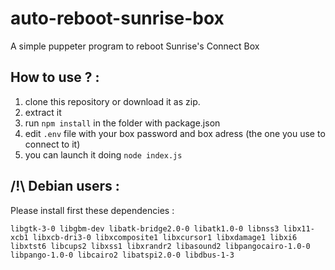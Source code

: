 # auto-reboot-sunrise-box
A simple puppeter program to reboot Sunrise's Connect Box

## How to use ? :

1. clone this repository or download it as zip.
2. extract it
3. run `npm install` in the folder with package.json
4. edit `.env` file with your box password and box adress (the one you use to connect to it)
5. you can launch it doing `node index.js`

## /!\ Debian users :
Please install first these dependencies : 
```
libgtk-3-0 libgbm-dev libatk-bridge2.0-0 libatk1.0-0 libnss3 libx11-xcb1 libxcb-dri3-0 libxcomposite1 libxcursor1 libxdamage1 libxi6 libxtst6 libcups2 libxss1 libxrandr2 libasound2 libpangocairo-1.0-0 libpango-1.0-0 libcairo2 libatspi2.0-0 libdbus-1-3
```

